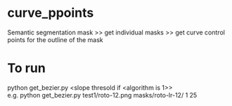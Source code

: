 # curve_ppoints
Semantic segmentation mask >> get individual masks >> get curve control points for the outline of the mask

# To run
python get_bezier.py <RGB semantic segmentation mask> <output folder> <algorithm> <slope thresold if <algorithm is 1>>
<br>
e.g. python get_bezier.py test1/roto-12.png masks/roto-lr-12/ 1 25

